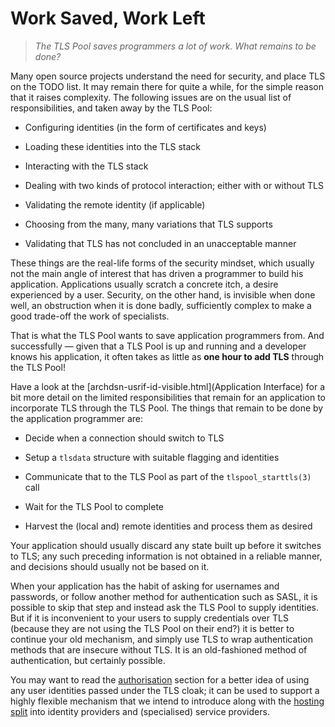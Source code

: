 Work Saved, Work Left
=====================

>   *The TLS Pool saves programmers a lot of work.  What remains to be done?*

Many open source projects understand the need for security, and place TLS on the
TODO list.  It may remain there for quite a while, for the simple reason that it
raises complexity.  The following issues are on the usual list of
responsibilities, and taken away by the TLS Pool:

-   Configuring identities (in the form of certificates and keys)

-   Loading these identities into the TLS stack

-   Interacting with the TLS stack

-   Dealing with two kinds of protocol interaction; either with or without TLS

-   Validating the remote identity (if applicable)

-   Choosing from the many, many variations that TLS supports

-   Validating that TLS has not concluded in an unacceptable manner

These things are the real-life forms of the security mindset, which usually not
the main angle of interest that has driven a programmer to build his
application.  Applications usually scratch a concrete itch, a desire experienced
by a user.  Security, on the other hand, is invisible when done well, an
obstruction when it is done badly, sufficiently complex to make a good trade-off
the work of specialists.

That is what the TLS Pool wants to save application programmers from.  And
successfully — given that a TLS Pool is up and running and a developer knows his
application, it often takes as little as **one hour to add TLS** through the TLS
Pool!

Have a look at the [archdsn-usrif-id-visible.html](Application Interface)
for a bit more detail on the limited responsibilities that remain for an
application to incorporate TLS through the TLS Pool.
The things that remain to be done by the application programmer are:

-   Decide when a connection should switch to TLS

-   Setup a `tlsdata` structure with suitable flagging and identities

-   Communicate that to the TLS Pool as part of the `tlspool_starttls(3)` call

-   Wait for the TLS Pool to complete

-   Harvest the (local and) remote identities and process them as desired

Your application should usually discard any state built up before it switches to
TLS; any such preceding information is not obtained in a reliable manner, and
decisions should usually not be based on it.

When your application has the habit of asking for usernames and passwords, or
follow another method for authentication such as SASL, it is possible to skip
that step and instead ask the TLS Pool to supply identities.  But if it is
inconvenient to your users to supply credentials over TLS (because they are not
using the TLS Pool on their end?) it is better to continue your old mechanism,
and simply use TLS to wrap authentication methods that are insecure without TLS.
It is an old-fashioned method of authentication, but certainly possible.

You may want to read the [authorisation](prog-sasl.html) section for a better
idea of using any user identities passed under the TLS cloak; it can be used to
support a highly flexible mechanism that we intend to introduce along with the
[hosting split](http://internetwide.org/blog/2014/11/19/back-to-hosting.html)
into identity providers and (specialised) service providers.
